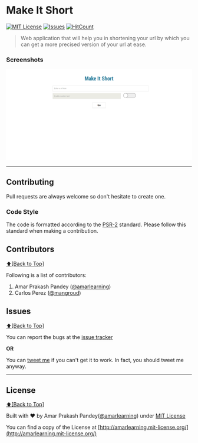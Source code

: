 # Make It Short

[![MIT License](https://img.shields.io/pypi/l/pyzipcode-cli.svg)](http://amarlearning.mit-license.org/)
[![Issues](https://camo.githubusercontent.com/926d8ca67df15de5bd1abac234c0603d94f66c00/68747470733a2f2f696d672e736869656c64732e696f2f62616467652f636f6e747269627574696f6e732d77656c636f6d652d627269676874677265656e2e7376673f7374796c653d666c6174)](https://github.com/urls/url-shortener/issues)
[![HitCount](http://hits.dwyl.io/amarlearning/url-shortener.svg)](http://hits.dwyl.io/amarlearning/url-shortener)

 > Web application that will help you in shortening your url by which you can get a more precised version of your url at ease.

### Screenshots
![url-shortener](img/s1.png)
***

## Contributing
Pull requests are always welcome so don't hesitate to create one.

### Code Style
The code is formatted according to the [PSR-2](http://www.php-fig.org/psr/psr-2/) standard. Please follow this standard when making a contribution.


## Contributors
[:arrow_up:\[Back to Top\]](https://github.com/urls/url-shortener)

Following is a list of contributors:

1. Amar Prakash Pandey ([@amarlearning](https://github.com/ashish1294))
2. Carlos Perez ([@mangroud](https://github.com/mangroud))

## Issues
[:arrow_up:\[Back to Top\]](https://github.com/urls/url-shortener)

You can report the bugs at the [issue tracker](https://github.com/urls/url-shortener/issues)

**OR**

You can [tweet me](https://twitter.com/amarpandey007) if you can't get it to work. In fact, you should tweet me anyway.

***

## License
[:arrow_up:\[Back to Top\]](https://github.com/urls/url-shortener)

Built with ♥ by Amar Prakash Pandey([@amarlearning](http://github.com/amarlearning)) under [MIT License](http://amarlearning.mit-license.org/) 

You can find a copy of the License at [http://amarlearning.mit-license.org/](http://amarlearning.mit-license.org/)
